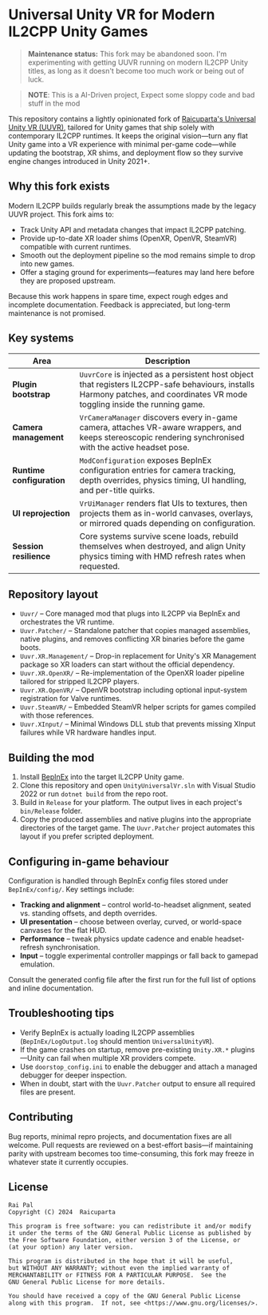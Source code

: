 # Universal Unity VR for Modern IL2CPP Unity Games

> **Maintenance status:** This fork may be abandoned soon. I'm experimenting with getting UUVR running on modern IL2CPP Unity titles, as long as it doesn't become too much work or being out of luck.

> **NOTE**: This is a AI-Driven project, Expect some sloppy code and bad stuff in the mod

This repository contains a lightly opinionated fork of [Raicuparta's Universal Unity VR (UUVR)](https://github.com/Raicuparta/uuvr), tailored for Unity games that ship solely with contemporary IL2CPP runtimes. It keeps the original vision—turn any flat Unity game into a VR experience with minimal per-game code—while updating the bootstrap, XR shims, and deployment flow so they survive engine changes introduced in Unity 2021+.

## Why this fork exists

Modern IL2CPP builds regularly break the assumptions made by the legacy UUVR project. This fork aims to:

* Track Unity API and metadata changes that impact IL2CPP patching.
* Provide up-to-date XR loader shims (OpenXR, OpenVR, SteamVR) compatible with current runtimes.
* Smooth out the deployment pipeline so the mod remains simple to drop into new games.
* Offer a staging ground for experiments—features may land here before they are proposed upstream.

Because this work happens in spare time, expect rough edges and incomplete documentation. Feedback is appreciated, but long-term maintenance is not promised.

## Key systems

| Area | Description |
| --- | --- |
| **Plugin bootstrap** | `UuvrCore` is injected as a persistent host object that registers IL2CPP-safe behaviours, installs Harmony patches, and coordinates VR mode toggling inside the running game. |
| **Camera management** | `VrCameraManager` discovers every in-game camera, attaches VR-aware wrappers, and keeps stereoscopic rendering synchronised with the active headset pose. |
| **Runtime configuration** | `ModConfiguration` exposes BepInEx configuration entries for camera tracking, depth overrides, physics timing, UI handling, and per-title quirks. |
| **UI reprojection** | `VrUiManager` renders flat UIs to textures, then projects them as in-world canvases, overlays, or mirrored quads depending on configuration. |
| **Session resilience** | Core systems survive scene loads, rebuild themselves when destroyed, and align Unity physics timing with HMD refresh rates when requested. |

## Repository layout

* `Uuvr/` – Core managed mod that plugs into IL2CPP via BepInEx and orchestrates the VR runtime.
* `Uuvr.Patcher/` – Standalone patcher that copies managed assemblies, native plugins, and removes conflicting XR binaries before the game boots.
* `Uuvr.XR.Management/` – Drop-in replacement for Unity's XR Management package so XR loaders can start without the official dependency.
* `Uuvr.XR.OpenXR/` – Re-implementation of the OpenXR loader pipeline tailored for stripped IL2CPP players.
* `Uuvr.XR.OpenVR/` – OpenVR bootstrap including optional input-system registration for Valve runtimes.
* `Uuvr.SteamVR/` – Embedded SteamVR helper scripts for games compiled with those references.
* `Uuvr.XInput/` – Minimal Windows DLL stub that prevents missing XInput failures while VR hardware handles input.

## Building the mod

1. Install [BepInEx](https://docs.bepinex.dev/articles/user_guide/installation/index.html) into the target IL2CPP Unity game.
2. Clone this repository and open `UnityUniversalVr.sln` with Visual Studio 2022 or run `dotnet build` from the repo root.
3. Build in `Release` for your platform. The output lives in each project's `bin/Release` folder.
4. Copy the produced assemblies and native plugins into the appropriate directories of the target game. The `Uuvr.Patcher` project automates this layout if you prefer scripted deployment.

## Configuring in-game behaviour

Configuration is handled through BepInEx config files stored under `BepInEx/config/`. Key settings include:

* **Tracking and alignment** – control world-to-headset alignment, seated vs. standing offsets, and depth overrides.
* **UI presentation** – choose between overlay, curved, or world-space canvases for the flat HUD.
* **Performance** – tweak physics update cadence and enable headset-refresh synchronisation.
* **Input** – toggle experimental controller mappings or fall back to gamepad emulation.

Consult the generated config file after the first run for the full list of options and inline documentation.

## Troubleshooting tips

* Verify BepInEx is actually loading IL2CPP assemblies (`BepInEx/LogOutput.log` should mention `UniversalUnityVR`).
* If the game crashes on startup, remove pre-existing `Unity.XR.*` plugins—Unity can fail when multiple XR providers compete.
* Use `doorstop_config.ini` to enable the debugger and attach a managed debugger for deeper inspection.
* When in doubt, start with the `Uuvr.Patcher` output to ensure all required files are present.

## Contributing

Bug reports, minimal repro projects, and documentation fixes are all welcome. Pull requests are reviewed on a best-effort basis—if maintaining parity with upstream becomes too time-consuming, this fork may freeze in whatever state it currently occupies.

## License

```text
Rai Pal
Copyright (C) 2024  Raicuparta

This program is free software: you can redistribute it and/or modify
it under the terms of the GNU General Public License as published by
the Free Software Foundation, either version 3 of the License, or
(at your option) any later version.

This program is distributed in the hope that it will be useful,
but WITHOUT ANY WARRANTY; without even the implied warranty of
MERCHANTABILITY or FITNESS FOR A PARTICULAR PURPOSE.  See the
GNU General Public License for more details.

You should have received a copy of the GNU General Public License
along with this program.  If not, see <https://www.gnu.org/licenses/>.
```
